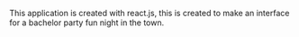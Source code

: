 This application is created with react.js, this is created to make an interface for a bachelor party fun night in the town. 